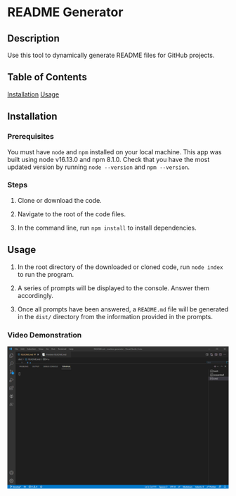 # README Generator

## Description

Use this tool to dynamically generate README files for GitHub projects.

## Table of Contents

[Installation](#installation)
[Usage](#usage)

## Installation

### Prerequisites

You must have `node` and `npm` installed on your local machine. This app was built using node v16.13.0 and npm 8.1.0. Check that you have the most updated version by running `node --version` and `npm --version`.

### Steps

1. Clone or download the code.

2. Navigate to the root of the code files.

3. In the command line, run `npm install` to install dependencies.

## Usage

1. In the root directory of the downloaded or cloned code, run `node index` to run the program.

2. A series of prompts will be displayed to the console. Answer them accordingly.

3. Once all prompts have been answered, a `README.md` file will be generated in the `dist/` directory from the information provided in the prompts.

### Video Demonstration

[![Watch a demonstration on how to use the application.](./assets/images/README%20Generator/README_Generator_First_Frame.png)](https://jdpasternak/github.io/readme-generator)
